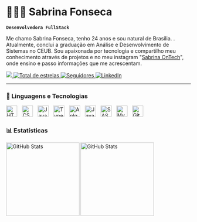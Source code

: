 # 👩🏻‍💻 Sabrina Fonseca
**`Desenvolvedora FullStack`**

Me chamo Sabrina Fonseca, tenho 24 anos e sou natural de Brasília. . Atualmente, conclui a graduação em Análise e Desenvolvimento de Sistemas no CEUB. Sou apaixonada por tecnologia e compartilho meu conhecimento através de projetos e no meu instagram "[Sabrina OnTech](https://www.instagram.com/sabs.ontech?igsh=MTh4Mjl0NnZieTJvcw==)", onde ensino e passo informações que me acrescentam.

<p align="left">
     <a href="https://www.instagram.com/sabs.ontech?igsh=MTh4Mjl0NnZieTJvcw==" target="_blank">
       <img
         src="https://img.shields.io/badge/-Instagram-%23E4405F?style=for-the-badge&logo=instagram&logoColor=white" target="_blank">
     </a>
      <a href="https://github.com/Sabrinawsf?tab=repositories&sort=stargazers">
        <img 
            alt="Total de estrelas" 
            title="Total de estrelas GitHub" 
            src="https://custom-icon-badges.demolab.com/github/stars/Sabrinawsf?color=55960c&style=for-the-badge&labelColor=488207&logo=star&label=estrelas"
        />
    </a>
    <a href="https://github.com/Sabrinawsf?tab=followers">
        <img 
            alt="Seguidores" 
            title="Me siga no GitHub" 
            src="https://custom-icon-badges.demolab.com/github/followers/SabrinaWsf?color=236ad3&labelColor=1155ba&style=for-the-badge&logo=github&label=Seguidores&logoColor=white"
        />
    </a>
 <a href="https://www.linkedin.com/in/sabrina-fonseca-5a83a2207/" target="_blank">
    <img 
      src="https://img.shields.io/badge/-LinkedIn-%230077B5?style=for-the-badge&logo=linkedin&logoColor=white" 
      alt="LinkedIn">
  </a>  
</p>

---

### 🤖 Linguagens e Tecnologias

<img 
    align="left" 
    alt="HTML"
    title="HTML" 
    width="30px" 
    style="padding-right: 10px;" 
    src="https://cdn.jsdelivr.net/gh/devicons/devicon@latest/icons/html5/html5-original.svg" 
/>
<img 
    align="left" 
    alt="CSS" 
    title="CSS"
    width="30px" 
    style="padding-right: 10px;" 
    src="https://cdn.jsdelivr.net/gh/devicons/devicon@latest/icons/css3/css3-original.svg" 
/>
<img 
    align="left" 
    alt="JavaScript" 
    title="JavaScript"
    width="30px" 
    style="padding-right: 10px;" 
    src="https://cdn.jsdelivr.net/gh/devicons/devicon@latest/icons/javascript/javascript-original.svg" 
/>
<img 
    align="left" 
    alt="TypeScript"
    title="TypeScript" 
    width="30px" 
    style="padding-right: 10px;" 
    src="https://cdn.jsdelivr.net/gh/devicons/devicon@latest/icons/typescript/typescript-original.svg" 
/>
<img 
    align="left" 
    alt="Anlgular"
    title="Angular" 
    width="30px" 
    style="padding-right: 10px;" 
    src="https://cdn.jsdelivr.net/gh/devicons/devicon@latest/icons/angular/angular-original.svg"             
/>
<img 
    align="left" 
    alt="Java" 
    title="Java"
    width="30px" 
    style="padding-right: 10px;" 
    src="https://cdn.jsdelivr.net/gh/devicons/devicon@latest/icons/java/java-original.svg"       
/>
<img 
    align="left" 
    alt="SASS" 
    title="SASS"
    width="30px" 
    style="padding-right: 10px;" 
    src="https://cdn.jsdelivr.net/gh/devicons/devicon@latest/icons/sass/sass-original.svg" 
/>
<img 
    align="left" 
    alt="MySql" 
    title="MySql"
    width="30px" 
    style="padding-right: 10px;" 
    src="https://cdn.jsdelivr.net/gh/devicons/devicon@latest/icons/mysql/mysql-original.svg" 
/>
<img 
    align="left" 
    alt="Git" 
    title="Git"
    width="30px" 
    style="padding-right: 10px;" 
    src="https://cdn.jsdelivr.net/gh/devicons/devicon@latest/icons/git/git-original.svg" 
/>
<br/>
<br/>

### 📊 Estatísticas

<p>
  <img 
  align="left" 
  alt="GitHub Stats" 
  height="200" 
  src="https://github-readme-stats-sigma-five.vercel.app/api?username=Sabrinawsf&show_icons=true&theme=tokyonight&include_all_commits=true&locale=pt-br" 
/>


  <img 
    align="left" 
    alt="GitHub Stats" 
    height="200" 
    src="https://github-readme-stats.vercel.app/api/top-langs/?username=Sabrinawsf&theme=tokyonight&layout=compact&custom_title=Tecnologias&langs_count=9" 
  />
</p>


<!--
**Sabrinawsf/Sabrinawsf** is a ✨ _special_ ✨ repository because its `README.md` (this file) appears on your GitHub profile.

Here are some ideas to get you started:

- 🔭 I’m currently working on ...
- 🌱 I’m currently learning ...
- 👯 I’m looking to collaborate on ...
- 🤔 I’m looking for help with ...
- 💬 Ask me about ...
- 📫 How to reach me: ...
- 😄 Pronouns: ...
- ⚡ Fun fact: ...
-->
